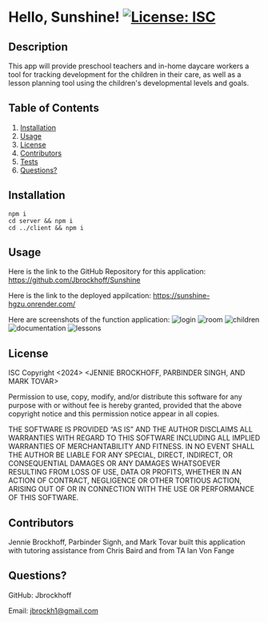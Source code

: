 # Hello, Sunshine! [![License: ISC](https://img.shields.io/badge/License-ISC-blue.svg)](https://opensource.org/licenses/ISC)
  
## Description
This app will provide preschool teachers and in-home daycare workers a tool for tracking development for the children in their care, as well as a lesson planning tool using the children's developmental levels and goals.

## Table of Contents
1. [Installation](#installation)
2. [Usage](#usage)
3. [License](#license)
4. [Contributors](#contributors)
5. [Tests](#tests)
6. [Questions?](#question)

## Installation
    npm i
    cd server && npm i
    cd ../client && npm i

## Usage
Here is the link to the GitHub Repository for this application:
https://github.com/Jbrockhoff/Sunshine

Here is the link to the deployed appilcation:
https://sunshine-hgzu.onrender.com/

Here are screenshots of the function application:
 ![login](./assets/login.png)
 ![room](./assets/room.png)
 ![children](./assets/children.png)
 ![documentation](./assets/documentation.png)
 ![lessons](./assets/lessons.png)

## License
ISC
Copyright <2024> <JENNIE BROCKHOFF, PARBINDER SINGH, AND MARK TOVAR>

Permission to use, copy, modify, and/or distribute this software for any purpose with or without fee is hereby granted, provided that the above copyright notice and this permission notice appear in all copies.

THE SOFTWARE IS PROVIDED “AS IS” AND THE AUTHOR DISCLAIMS ALL WARRANTIES WITH REGARD TO THIS SOFTWARE INCLUDING ALL IMPLIED WARRANTIES OF MERCHANTABILITY AND FITNESS. IN NO EVENT SHALL THE AUTHOR BE LIABLE FOR ANY SPECIAL, DIRECT, INDIRECT, OR CONSEQUENTIAL DAMAGES OR ANY DAMAGES WHATSOEVER RESULTING FROM LOSS OF USE, DATA OR PROFITS, WHETHER IN AN ACTION OF CONTRACT, NEGLIGENCE OR OTHER TORTIOUS ACTION, ARISING OUT OF OR IN CONNECTION WITH THE USE OR PERFORMANCE OF THIS SOFTWARE.

## Contributors
Jennie Brockhoff, Parbinder Signh, and Mark Tovar built this application with tutoring assistance from Chris Baird and from TA Ian Von Fange

## Questions?
GitHub: Jbrockhoff

Email: jbrockh1@gmail.com
